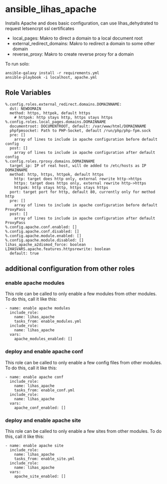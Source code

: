 # ansible_lihas_apache
Installs Apache and does basic configuration, can use lihas_dehydrated to request letsencrpt ssl certificates

* local_pages: Makro to direct a domain to a local document root
* external_redirect_domains: Makro to redirect a domain to some other domain
* reverse_proxy: Makro to create reverse proxy for a domain

To run solo:
```
ansible-galaxy install -r requirements.yml
ansible-playbook -i localhost, apache.yml
```
## Role Variables
```
%.config.roles.external_redirect.domains.DOMAINNAME:
  dst: NEWDOMAIN
  method: https, httpok, default https
    # httpok: http stays http, https stays https
%.config.roles.local_pages.domains.DOMAINNAME
  documentroot: DOCUMENTROOT, default: /var/www/html/DOMAINNAME
  phpfpmsocket: Path to PHP-Socket, default /run/php/php-fpm.sock
  pre: []
    array of lines to include in apache configuration before default config
  post: []
    array of lines to include in apache configuration after default config
%.config.roles.rproxy.domains.DOMAINNAME
  target_ip: IP of real host, will de added to /etc/hosts as IP DOMAINNAME
  method: http, https, httpok, default https
    http: target does http only, external rewrite http->https
    https: target does https only, external rewrite http->https
    httpok: http stays http, https stays https
  port: target port for http, default 80, currently only for method http
  pre: []
    array of lines to include in apache configuration before default ProxyPass
  post: []
    array of lines to include in apache configuration after default ProxyPass
%.config.apache.conf.enabled: []
%.config.apache.conf.disabled: []
%.config.apache.module.enabled: []
%.config.apache.module.disabled: []
lihas_apache_a2dismod_force: boolean
LIHASVARS.apache.features.httpsrewrite: boolean
  default: true
```

## additional configuration from other roles
### enable apache modules
This role can be called to only enable a few modules from other modules. To do this, call it like this:
```
- name: enable apache modules
  include_role:
    name: lihas_apache
    tasks_from: enable_modules.yml
  include_role:
    name: lihas_apache
  vars:
    apache_modules_enabled: []
```
### deploy and enable apache conf
This role can be called to only enable a few config files from other modules. To do this, call it like this:
```
- name: enable apache conf
  include_role:
    name: lihas_apache
    tasks_from: enable_conf.yml
  include_role:
    name: lihas_apache
  vars:
    apache_conf_enabled: []
```
### deploy and enable apache site
This role can be called to only enable a few sites from other modules. To do this, call it like this:
```
- name: enable apache site
  include_role:
    name: lihas_apache
    tasks_from: enable_site.yml
  include_role:
    name: lihas_apache
  vars:
    apache_site_enabled: []
```
